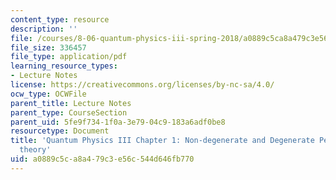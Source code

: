```yaml
---
content_type: resource
description: ''
file: /courses/8-06-quantum-physics-iii-spring-2018/a0889c5ca8a479c3e56c544d646fb770_MIT8_06S18ch1.pdf
file_size: 336457
file_type: application/pdf
learning_resource_types:
- Lecture Notes
license: https://creativecommons.org/licenses/by-nc-sa/4.0/
ocw_type: OCWFile
parent_title: Lecture Notes
parent_type: CourseSection
parent_uid: 5fe9f734-1f0a-3e79-04c9-183a6adf0be8
resourcetype: Document
title: 'Quantum Physics III Chapter 1: Non-degenerate and Degenerate Perturbation
  theory'
uid: a0889c5c-a8a4-79c3-e56c-544d646fb770
---
```

